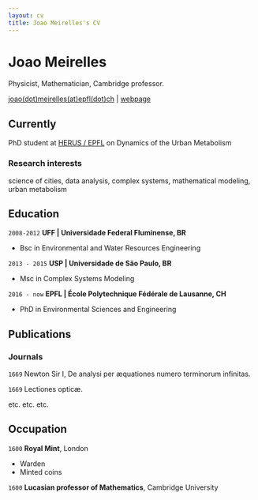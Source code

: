 ```yaml
---
layout: cv
title: Joao Meirelles's CV
---
```

# Joao Meirelles
Physicist, Mathematician, Cambridge professor.

<div id="webaddress">
<a href="mailto:joao.meirelles@epfl.ch">joao(dot)meirelles(at)epfl(dot)ch</a>
| <a href="http://joaomeirelles.github.io">webpage</a>
</div>


## Currently

PhD student at <a href="#" onclick="window.open('http://herus.epfl.ch/')">HERUS / EPFL</a> on Dynamics of the Urban Metabolism

<!---
### Specialized in

science of cities, data analysis, complex systems, urban metabolism
-->

### Research interests

science of cities, data analysis, complex systems, mathematical modeling, urban metabolism


## Education

`2008-2012`
__UFF | Universidade Federal Fluminense, BR__
- Bsc in Environmental and Water Resources Engineering

`2013 - 2015`
__USP | Universidade de São Paulo, BR__
- Msc in Complex Systems Modeling

`2016 - now`
__EPFL | École Polytechnique Fédérale de Lausanne, CH__
- PhD in Environmental Sciences and Engineering


<!---
## Awards

`2012`
President, *Royal Society*, London, UK

Associate, *French Academy of Science*, Paris, France
-->


## Publications

<!-- A list is also available [online](http://scholar.google.co.uk/citations?user=LTOTl0YAAAAJ) -->

### Journals

`1669`
Newton Sir I, De analysi per æquationes numero terminorum infinitas. 

`1669`
Lectiones opticæ.

etc. etc. etc.

<!---
### Patents

`2012`
Infinitesimal calculus for solutions to physics problems, [SMBC](http://www.techdirt.com/articles/20121011/09312820678/if-patents-had-been-around-time-newton.shtml) patent 001
-->

## Occupation

`1600`
__Royal Mint__, London

- Warden
- Minted coins

`1600`
__Lucasian professor of Mathematics__, Cambridge University



<!-- ### Footer

Last updated: May 2013 -->


